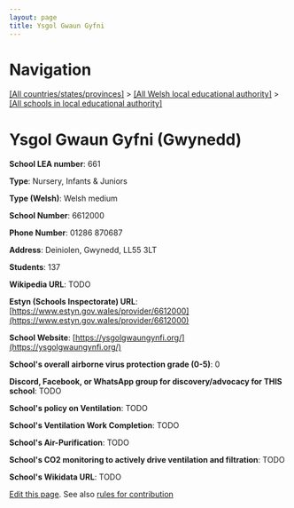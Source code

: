 ```yaml
---
layout: page
title: Ysgol Gwaun Gyfni
---
```

# Navigation

[[All countries/states/provinces]](../../..) > [[All Welsh local educational authority]](../..) > [[All schools in local educational authority]](..)

# Ysgol Gwaun Gyfni (Gwynedd)

**School LEA number**: 661

**Type**: Nursery, Infants & Juniors

**Type (Welsh)**: Welsh medium

**School Number**: 6612000

**Phone Number**: 01286 870687

**Address**: Deiniolen, Gwynedd, LL55 3LT

**Students**: 137

**Wikipedia URL**: TODO

**Estyn (Schools Inspectorate) URL**: [https://www.estyn.gov.wales/provider/6612000](https://www.estyn.gov.wales/provider/6612000)

**School Website**: [https://ysgolgwaungynfi.org/](https://ysgolgwaungynfi.org/)

**School's overall airborne virus protection grade (0-5)**: 0

**Discord, Facebook, or WhatsApp group for discovery/advocacy for THIS school**: TODO

**School's policy on Ventilation**: TODO

**School's Ventilation Work Completion**: TODO

**School's Air-Purification**: TODO

**School's CO2 monitoring to actively drive ventilation and filtration**: TODO

**School's Wikidata URL**: TODO




[Edit this page](https://github.com/ventilate-schools/Wales/edit/prif/./Gwynedd/Ysgol_Gwaun_Gyfni.md). See also [rules for contribution](../../../contribution-rules/)
